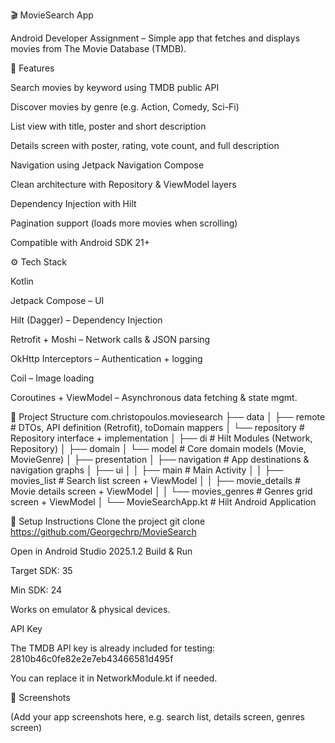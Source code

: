 🎬 MovieSearch App

Android Developer Assignment – Simple app that fetches and displays movies from The Movie Database (TMDB).

📌 Features

Search movies by keyword using TMDB public API

Discover movies by genre (e.g. Action, Comedy, Sci-Fi)

List view with title, poster and short description

Details screen with poster, rating, vote count, and full description

Navigation using Jetpack Navigation Compose

Clean architecture with Repository & ViewModel layers

Dependency Injection with Hilt

Pagination support (loads more movies when scrolling)

Compatible with Android SDK 21+

⚙️ Tech Stack

Kotlin

Jetpack Compose – UI

Hilt (Dagger) – Dependency Injection

Retrofit + Moshi – Network calls & JSON parsing

OkHttp Interceptors – Authentication + logging

Coil – Image loading

Coroutines + ViewModel – Asynchronous data fetching & state mgmt.

📂 Project Structure
com.christopoulos.moviesearch
 ├── data
 │   ├── remote        # DTOs, API definition (Retrofit), toDomain mappers
 │   └── repository    # Repository interface + implementation
 │
 ├── di                # Hilt Modules (Network, Repository)
 │
 ├── domain
 │   └── model         # Core domain models (Movie, MovieGenre)
 │
 ├── presentation
 │   ├── navigation    # App destinations & navigation graphs
 │   ├── ui
 │   │   ├── main      # Main Activity
 │   │   ├── movies_list      # Search list screen + ViewModel
 │   │   ├── movie_details    # Movie details screen + ViewModel
 │   │   └── movies_genres    # Genres grid screen + ViewModel
 │
 └── MovieSearchApp.kt  # Hilt Android Application

🚀 Setup Instructions
Clone the project
git clone https://github.com/Georgechrp/MovieSearch

Open in Android Studio 2025.1.2
Build & Run

Target SDK: 35

Min SDK: 24

Works on emulator & physical devices.

API Key

The TMDB API key is already included for testing:
2810b46c0fe82e2e7eb43466581d495f

You can replace it in NetworkModule.kt if needed.

📱 Screenshots

(Add your app screenshots here, e.g. search list, details screen, genres screen)


